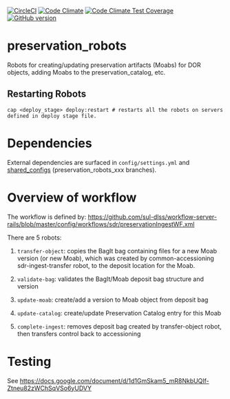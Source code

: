 [![CircleCI](https://circleci.com/gh/sul-dlss/preservation_robots.svg?style=svg)](https://circleci.com/gh/sul-dlss/preservation_robots)
[![Code Climate](https://codeclimate.com/github/sul-dlss/preservation_robots/badges/gpa.svg)](https://codeclimate.com/github/sul-dlss/preservation_robots)
[![Code Climate Test Coverage](https://codeclimate.com/github/sul-dlss/preservation_robots/badges/coverage.svg)](https://codeclimate.com/github/sul-dlss/)
[![GitHub version](https://badge.fury.io/gh/sul-dlss%2Fpreservation_robots.svg)](https://badge.fury.io/gh/sul-dlss%2Fpreservation_robots)

# preservation_robots

Robots for creating/updating preservation artifacts (Moabs) for DOR objects, adding Moabs to the preservation_catalog, etc.

## Restarting Robots

```
cap <deploy_stage> deploy:restart # restarts all the robots on servers defined in deploy stage file.
```

# Dependencies

External dependencies are surfaced in `config/settings.yml` and [shared_configs](https://github.com/sul-dlss/shared_configs) (preservation_robots_xxx branches).

# Overview of workflow

The workflow is defined by: https://github.com/sul-dlss/workflow-server-rails/blob/master/config/workflows/sdr/preservationIngestWF.xml

There are 5 robots:

1. `transfer-object`: copies the BagIt bag containing files for a new Moab version (or new Moab), which was created by common-accessioning sdr-ingest-transfer robot, to the deposit location for the Moab.

2. `validate-bag`: validates the BagIt/Moab deposit bag structure and version

3. `update-moab`: create/add a version to Moab object from deposit bag

4. `update-catalog`: create/update Preservation Catalog entry for this Moab

5. `complete-ingest`: removes deposit bag created by transfer-object robot, then transfers control back to accessioning

# Testing

See https://docs.google.com/document/d/1d1GmSkam5_mR8NkbUQIf-Ztneu82zWChSqVSo6yUDVY
